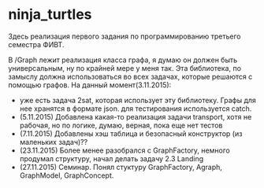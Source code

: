 # ninja_turtles
Здесь реализация первого задания по программированию третьего семестра ФИВТ.

В /Graph лежит реализация класса графа, я думаю он должен быть универсальным, ну по крайней мере у меня так.
Эта библиотека, по замыслу должна использоваться во всех задачах, которые решаются с помощью графов. 
На данный момент(3.11.2015): 
  - уже есть задача 2sat, которая использует эту библиотеку. Графы для нее хранятся в формате json.
  для тестирования используется catch.
  - (5.11.2015) Добавлена какая-то реализация задачи transport, хотя не рабочая, но по логике, думаю, верная, пока еще нет тестов
  - (7.11.2015) Добавлены хэш таблица и безопасный конструктор (из маленьких задач)??
  - (23.11.2015) Более менее разобрался с GraphFactory, немного продумал структуру, начал делать задачу 2.3 Landing
  - (27.11.2015) Семинар. Понял стуктуру GraphFactory, Agraph, GraphModel, GraphConcept.
